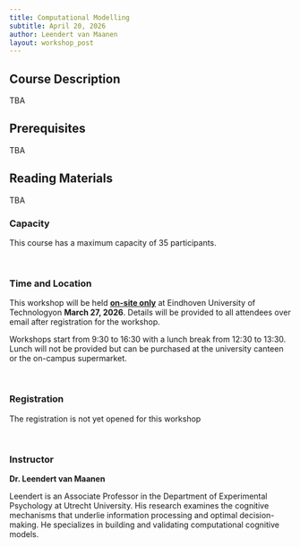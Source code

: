 ```yaml
---
title: Computational Modelling
subtitle: April 20, 2026
author: Leendert van Maanen
layout: workshop_post
---
```


## Course Description

TBA
<br>
## Prerequisites

TBA
<br>

## Reading Materials

TBA
<br>

### Capacity

This course has a maximum capacity of 35 participants.

<br>

### Time and Location

This workshop will be held <ins>**on-site only**</ins> at Eindhoven University of Technologyon **March 27, 2026**. Details will be provided to all attendees over email after registration for the workshop.

Workshops start from 9:30 to 16:30 with a lunch break from 12:30 to 13:30. Lunch will not be provided but can be purchased at the university canteen or the on-campus supermarket. 

<br>

### Registration

The registration is not yet opened for this workshop


<br>

### Instructor

**Dr. Leendert van Maanen**

Leendert is an Associate Professor in the Department of Experimental Psychology at Utrecht University. His research examines the cognitive mechanisms that underlie information processing and optimal decision-making. He specializes in building and validating computational cognitive models.
